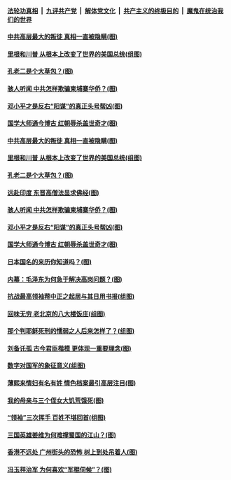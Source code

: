 

####  [法轮功真相](../../../../basic/blob/master/README.md?t=03220131) &nbsp;|&nbsp; [九评共产党](../../../../9ping.md/blob/master/README.md?t=03220131) &nbsp;|&nbsp; [解体党文化](../../../../jtdwh.md/blob/master/README.md?t=03220131)  &nbsp;|&nbsp; [共产主义的终极目的](../../../../gczydzjmd.md/blob/master/README.md?t=03220131) &nbsp;|&nbsp; [魔鬼在统治我们的世界](../../../../mgztzwmdsj.md/blob/master/README.md?t=03220131) 

#### [中共高层最大的叛徒 真相一直被隐瞒(图)](../pages/p6/965252.md?t=03220131) 

#### [里根和川普 从根本上改变了世界的美国总统(组图)](../pages/p6/965808.md?t=03220131) 

#### [孔老二是个大草包？(图)](../pages/p6/965562.md?t=03220131) 

#### [骇人听闻 中共怎样欺骗柬埔寨华侨？(图)](../pages/p6/965124.md?t=03220131) 

#### [邓小平才是反右“阳谋”的真正头号帮凶(图)](../pages/p6/965632.md?t=03220131) 

#### [国学大师通今博古 红朝辱杀盖世奇才(图)](../pages/p6/964105.md?t=03220131) 

#### [中共高层最大的叛徒 真相一直被隐瞒(图)](../pages/p6/965252.md?t=03220131) 

#### [里根和川普 从根本上改变了世界的美国总统(组图)](../pages/p6/965808.md?t=03220131) 

#### [孔老二是个大草包？(图)](../pages/p6/965562.md?t=03220131) 

#### [远赴印度 东晋高僧法显求佛经(图)](../pages/p6/965866.md?t=03220131) 

#### [骇人听闻 中共怎样欺骗柬埔寨华侨？(图)](../pages/p6/965124.md?t=03220131) 

#### [邓小平才是反右“阳谋”的真正头号帮凶(图)](../pages/p6/965632.md?t=03220131) 

#### [国学大师通今博古 红朝辱杀盖世奇才(图)](../pages/p6/964105.md?t=03220131) 

#### [日本国名的来历你知道吗？(图)](../pages/p6/966087.md?t=03220131) 

#### [内幕：毛泽东为何急于解决高岗问题？(图)](../pages/p6/965355.md?t=03220131) 

#### [抗战最高领袖蒋中正之起居与其日用书报(组图)](../pages/p6/965463.md?t=03220131) 

#### [回味无穷 老北京的八大楼饭庄(组图)](../pages/p6/966003.md?t=03220131) 

#### [那个判耶稣死刑的懦弱之人后来怎样了？(组图)](../pages/p6/965704.md?t=03220131) 

#### [刘备讬孤 古今君臣楷模 更体现一重要理念(图)](../pages/p6/965707.md?t=03220131) 

#### [数字对国军的象征意义(组图)](../pages/p6/964367.md?t=03220131) 

#### [薄熙来情妇有名有姓 情色档案最引高层注目(图)](../pages/p6/965200.md?t=03220131) 

#### [我的母亲与三个侄女大饥荒饿死(图)](../pages/p6/965464.md?t=03220131) 

#### [“领袖”三次挥手 百姓不堪回首(组图)](../pages/p6/963455.md?t=03220131) 

#### [三国英雄姜维为何难撑蜀国的江山？(图)](../pages/p6/965705.md?t=03220131) 

#### [香港不远处 广州街头的恐怖 树上到处吊着人(图)](../pages/p6/965137.md?t=03220131) 

#### [冯玉祥治军 为何喜欢“军棍伺候”？(图)](../pages/p6/965223.md?t=03220131) 

